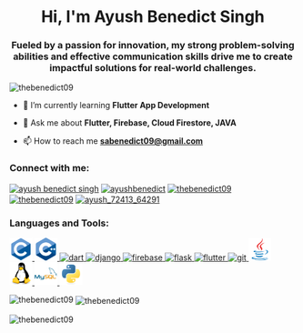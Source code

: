 <h1 align="center">Hi, I'm Ayush Benedict Singh</h1>
<h3 align="center">Fueled by a passion for innovation, my strong problem-solving abilities and effective communication skills drive me to create impactful solutions for real-world challenges.</h3>

<p align="left"> <img src="https://komarev.com/ghpvc/?username=thebenedict09&label=Profile%20views&color=0e75b6&style=flat" alt="thebenedict09" /> </p>

- 🌱 I’m currently learning **Flutter App Development**

- 💬 Ask me about **Flutter, Firebase, Cloud Firestore, JAVA**

- 📫 How to reach me **sabenedict09@gmail.com**

<h3 align="left">Connect with me:</h3>
<p align="left">
<a href="https://linkedin.com/in/ayush benedict singh" target="blank"><img align="center" src="https://raw.githubusercontent.com/rahuldkjain/github-profile-readme-generator/master/src/images/icons/Social/linked-in-alt.svg" alt="ayush benedict singh" height="30" width="40" /></a>
<a href="https://instagram.com/ayushbenedict" target="blank"><img align="center" src="https://raw.githubusercontent.com/rahuldkjain/github-profile-readme-generator/master/src/images/icons/Social/instagram.svg" alt="ayushbenedict" height="30" width="40" /></a>
<a href="https://www.codechef.com/users/thebenedict09" target="blank"><img align="center" src="https://cdn.jsdelivr.net/npm/simple-icons@3.1.0/icons/codechef.svg" alt="thebenedict09" height="30" width="40" /></a>
<a href="https://codeforces.com/profile/thebenedict09" target="blank"><img align="center" src="https://raw.githubusercontent.com/rahuldkjain/github-profile-readme-generator/master/src/images/icons/Social/codeforces.svg" alt="thebenedict09" height="30" width="40" /></a>
<a href="https://discord.gg/ayush_72413_64291" target="blank"><img align="center" src="https://raw.githubusercontent.com/rahuldkjain/github-profile-readme-generator/master/src/images/icons/Social/discord.svg" alt="ayush_72413_64291" height="30" width="40" /></a>
</p>

<h3 align="left">Languages and Tools:</h3>
<p align="left"> <a href="https://www.cprogramming.com/" target="_blank" rel="noreferrer"> <img src="https://raw.githubusercontent.com/devicons/devicon/master/icons/c/c-original.svg" alt="c" width="40" height="40"/> </a> <a href="https://www.w3schools.com/cpp/" target="_blank" rel="noreferrer"> <img src="https://raw.githubusercontent.com/devicons/devicon/master/icons/cplusplus/cplusplus-original.svg" alt="cplusplus" width="40" height="40"/> </a> <a href="https://dart.dev" target="_blank" rel="noreferrer"> <img src="https://www.vectorlogo.zone/logos/dartlang/dartlang-icon.svg" alt="dart" width="40" height="40"/> </a> <a href="https://www.djangoproject.com/" target="_blank" rel="noreferrer"> <img src="https://cdn.worldvectorlogo.com/logos/django.svg" alt="django" width="40" height="40"/> </a> <a href="https://firebase.google.com/" target="_blank" rel="noreferrer"> <img src="https://www.vectorlogo.zone/logos/firebase/firebase-icon.svg" alt="firebase" width="40" height="40"/> </a> <a href="https://flask.palletsprojects.com/" target="_blank" rel="noreferrer"> <img src="https://www.vectorlogo.zone/logos/pocoo_flask/pocoo_flask-icon.svg" alt="flask" width="40" height="40"/> </a> <a href="https://flutter.dev" target="_blank" rel="noreferrer"> <img src="https://www.vectorlogo.zone/logos/flutterio/flutterio-icon.svg" alt="flutter" width="40" height="40"/> </a> <a href="https://git-scm.com/" target="_blank" rel="noreferrer"> <img src="https://www.vectorlogo.zone/logos/git-scm/git-scm-icon.svg" alt="git" width="40" height="40"/> </a> <a href="https://www.java.com" target="_blank" rel="noreferrer"> <img src="https://raw.githubusercontent.com/devicons/devicon/master/icons/java/java-original.svg" alt="java" width="40" height="40"/> </a> <a href="https://www.linux.org/" target="_blank" rel="noreferrer"> <img src="https://raw.githubusercontent.com/devicons/devicon/master/icons/linux/linux-original.svg" alt="linux" width="40" height="40"/> </a> <a href="https://www.mysql.com/" target="_blank" rel="noreferrer"> <img src="https://raw.githubusercontent.com/devicons/devicon/master/icons/mysql/mysql-original-wordmark.svg" alt="mysql" width="40" height="40"/> </a> <a href="https://www.python.org" target="_blank" rel="noreferrer"> <img src="https://raw.githubusercontent.com/devicons/devicon/master/icons/python/python-original.svg" alt="python" width="40" height="40"/> </a> </p>

<p><img align="left" src="https://github-readme-stats.vercel.app/api/top-langs?username=thebenedict09&show_icons=true&locale=en&layout=compact" alt="thebenedict09" /></p>

<p>&nbsp;<img align="center" src="https://github-readme-stats.vercel.app/api?username=thebenedict09&show_icons=true&locale=en" alt="thebenedict09" /></p>

<p><img align="center" src="https://github-readme-streak-stats.herokuapp.com/?user=thebenedict09&" alt="thebenedict09" /></p>
